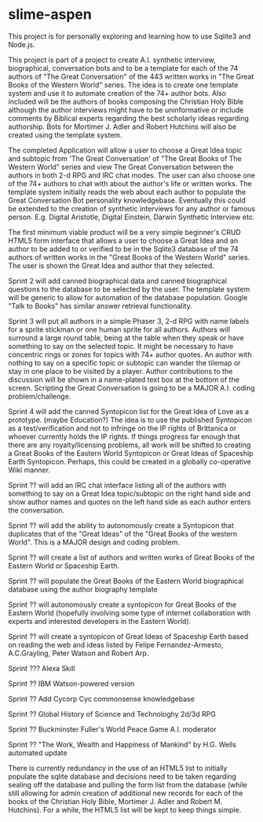 # slime-aspen
This project is for personally exploring and learning how to use Sqlite3 and Node.js.

This project is part of a project to create A.I. synthetic interview, biographical, conversation bots and to be a template for each of the 74 authors of "The Great Conversation" of the 443 written works in "The Great Books of the Western World" series. The idea is to create one template system and use it to automate creation of the 74+ author bots. Also included will be the authors of books composing the Christian Holy Bible although the author interviews might have to be uninformative or include comments by Biblical experts regarding the best scholarly ideas regarding authorship. Bots for Mortimer J. Adler and Robert Hutchins will also be created using the template system.

The completed Application will allow a user to choose a Great Idea topic and subtopic from 'The Great Conversation' of "The Great Books of The Western World" series and view The Great Conversation between the authors in both 2-d RPG and IRC chat modes. The user can also choose one of the 74+ authors to chat with about the author's life or written works. The template system initially reads the web about each author to populate the Great Conversation Bot personality knowledgebase. Eventually this could be extended to the creation of synthetic interviews for any author or famous person. E.g. Digital Aristotle, Digital Einstein, Darwin Synthetic Interview etc. 

The first minimum viable product will be a very simple beginner's CRUD HTML5 form interface that allows a user to choose a Great Idea and an author to be added to or verified to be in the Sqlite3 database of the 74 authors of written works in the "Great Books of the Western World" series.
The user is shown the Great Idea and author that they selected.

Sprint 2 will add canned biographical data and canned biographical questions to the database to be selected by the user. The template system will be generic to allow for automation of the database population. Google "Talk to Books" has similar answer retrieval functionality. 

Sprint 3 will put all authors in a simple Phaser 3, 2-d RPG with name labels for a sprite stickman or one human sprite for all authors. Authors will surround a large round table, being at the table when they speak or have something to say on the selected topic. It might be necessary to have concentric rings or zones for topics with 74+ author quotes. An author with nothing to say on a specific topic or subtopic can wander the tilemap or stay in one place to be visited by a player. Author contributions to the discussion will be shown in a name-plated text box at the bottom of the screen. Scripting the Great Conversation is going to be a MAJOR A.I. coding problem/challenge. 

Sprint 4 will add the canned Syntopicon list for the Great Idea of Love as a prototype. (maybe Education?)
The idea is to use the published Syntopicon as a test/verification and not to infringe on the IP rights of Brittanica or whoever currently holds the IP rights. If things progress far enough that there are any royalty/licensing problems, all work will be shifted to creating a Great Books of the Eastern World Syntopicon or Great Ideas of Spaceship Earth Syntopicon. Perhaps, this could be created in a globally co-operative Wiki manner.

Sprint ?? will add an IRC chat interface listing all of the authors with something to say on a Great Idea topic/subtopic on the right hand side and show author names and quotes on the left hand side as each author enters the conversation.  

Sprint ??  will add the ability to autonomously create a Syntopicon that duplicates that of the "Great Ideas" of the "Great Books of the western World".
This is a MAJOR design and coding problem.

Sprint ??   will create a list of authors and written works of Great Books of the Eastern World or Spaceship Earth.

Sprint ??   will populate the Great Books of the Eastern World biographical database using the author biography template

Sprint ?? will autonomously create a syntopicon for Great Books of the Eastern World (hopefully involving some type of internet collaboration with experts and interested developers in the Eastern World).  

Sprint ?? will create a syntopicon of Great Ideas of Spaceship Earth based on reading the web and ideas listed by Felipe Fernandez-Armesto, A.C.Grayling, Peter Watson and Robert Arp.

Sprint ??? Alexa Skill

Sprint ?? IBM Watson-powered version

Sprint ?? Add Cycorp Cyc commonsense knowledgebase 

Sprint ?? Global History of Science and Technologhy 2d/3d RPG

Sprint ?? Buckminster Fuller's World Peace Game A.I. moderator

Sprint ?? "The Work, Wealth and Happiness of Mankind" by H.G. Wells automated update

There is currently redundancy in the use of an HTML5 list to initially populate the sqlite database and decisions need to be taken regarding sealing off the database and pulling the form list from the database (while still allowing for admin creation of additional new records for each of the books of the Christian Holy Bible, Mortimer J. Adler and Robert M. Hutchins). For a while, the HTML5 list will be kept to keep things simple. 


